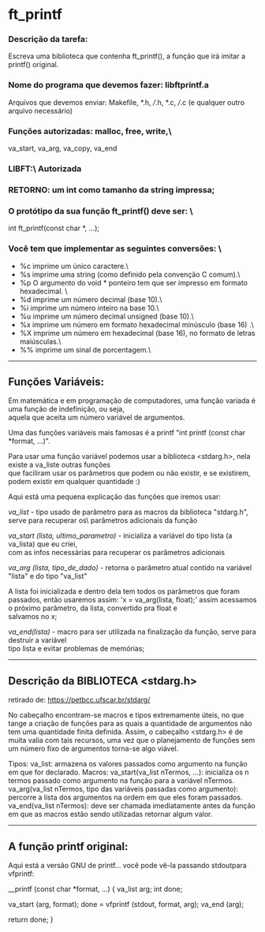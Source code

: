 
# ft_printf 

### Descrição da tarefa: 
Escreva uma biblioteca que contenha ft_printf(), a função que irá imitar a printf() original.

### Nome do programa que devemos fazer: libftprintf.a

Arquivos que devemos enviar: Makefile, *.h, */*.h, *.c, */*.c (e qualquer outro arquivo necessário)

### Funções autorizadas: malloc, free, write,\
va_start, va_arg, va_copy, va_end

### LIBFT:\ Autorizada

### RETORNO: um int como tamanho da string impressa;

### O protótipo da sua função ft_printf() deve ser: \
int	ft_printf(const char *, ...);

### Você tem que implementar as seguintes conversões: \
- %c imprime um único caractere.\
- %s imprime uma string (como definido pela convenção C comum).\
- %p O argumento do void * ponteiro tem que ser impresso em formato hexadecimal. \
- %d imprime um número decimal (base 10).\
- %i imprime um número inteiro na base 10.\
- %u imprime um número decimal unsigned (base 10).\
- %x imprime um número em formato hexadecimal minúsculo (base 16) .\
- %X imprime um número em hexadecimal (base 16), no formato de letras maiúsculas.\
- %% imprime um sinal de porcentagem.\

______________________________________________________________________________________________________________

## Funções Variáveis: 

Em matemática e em programação de computadores, uma função variada é uma função de indefinição, ou seja,\
 aquela que aceita um número variável de argumentos.

Uma das funções variáveis mais famosas é a printf "int printf (const char *format, ...)".

Para usar uma função variável podemos usar a biblioteca <stdarg.h>, nela existe a va_liste outras funções\
que faciliram usar os parâmetros que podem ou não existir, e se existirem, podem existir em qualquer quantidade :)

Aqui está uma pequena explicação das funções que iremos usar: 

*va_list* - tipo usado de parâmetro para as macros da biblioteca "stdarg.h", serve para recuperar os\ 
parâmetros adicionais da função

*va_start (lista, ultimo_parametro)* - inicializa a variável do tipo lista (a va_lista) que eu criei, \
com as infos necessárias para recuperar os parâmetros adicionais

*va_arg (lista, tipo_de_dado)* - retorna o parâmetro atual contido na variável "lista" e do tipo "va_list"

A lista foi inicializada e dentro dela tem todos os parâmetros que foram passados, então usaremos assim:
'x = va_arg(lista, float);'  assim acessamos o próximo parâmetro, da lista, convertido pra float e \
 salvamos no x;

*va_end(lista)* - macro para ser utilizada na finalização da função, serve para destruir a variável \
tipo lista e evitar problemas de memórias; 

______________________________________________________________________________________________________________

## Descrição da BIBLIOTECA <stdarg.h>

retirado de: https://petbcc.ufscar.br/stdarg/

No cabeçalho encontram-se macros e tipos extremamente úteis, no que tange a criação 
de funções para as quais a quantidade de argumentos não tem uma quantidade finita definida. 
Assim, o cabeçalho <stdarg.h> é de muita valia com tais recursos, uma vez que o planejamento 
de funções sem um número fixo de argumentos torna-se algo viável.

Tipos:
va_list: armazena os valores passados como argumento na função em que for declarado.
Macros:
va_start(va_list nTermos, ...): inicializa os n termos passado como argumento na função para 
a variável nTermos.
va_arg(va_list nTermos, tipo das variáveis passadas como argumento): percorre a lista dos argumentos na 
ordem em que eles foram passados.
va_end(va_list nTermos): deve ser chamada imediatamente antes da função em que as macros estão sendo 
utilizadas retornar algum valor.
______________________________________________________________________________________________________________

## A função printf original: 

Aqui está a versão GNU de printf... você pode vê-la passando stdoutpara vfprintf:

__printf (const char *format, ...)
{
   va_list arg;
   int done;

   va_start (arg, format);
   done = vfprintf (stdout, format, arg);
   va_end (arg);

   return done;
}